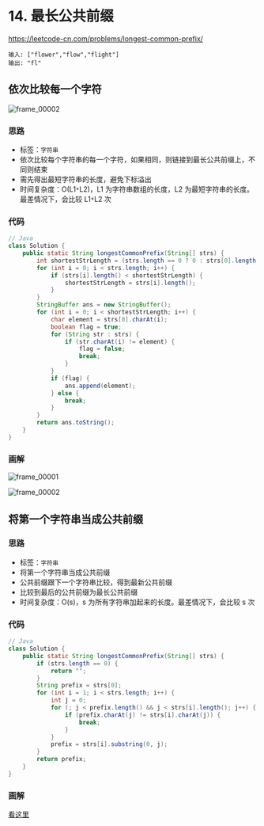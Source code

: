 # 14. 最长公共前缀
https://leetcode-cn.com/problems/longest-common-prefix/

```
输入: ["flower","flow","flight"]
输出: "fl"
```

## 依次比较每一个字符

![frame_00002](https://deppwang.oss-cn-beijing.aliyuncs.com/blog/2019-12-22-020924.jpg)

### 思路

- 标签：`字符串`
- 依次比较每个字符串的每一个字符，如果相同，则链接到最长公共前缀上，不同则结束
- 需先得出最短字符串的长度，避免下标溢出
- 时间复杂度：O(L1`*`L2)，L1 为字符串数组的长度，L2 为最短字符串的长度。最差情况下，会比较 L1`*`L2 次

### 代码

```Java
// Java
class Solution {
    public static String longestCommonPrefix(String[] strs) {
        int shortestStrLength = (strs.length == 0 ? 0 : strs[0].length());
        for (int i = 0; i < strs.length; i++) {
            if (strs[i].length() < shortestStrLength) {
                shortestStrLength = strs[i].length();
            }
        }
        StringBuffer ans = new StringBuffer();
        for (int i = 0; i < shortestStrLength; i++) {
            char element = strs[0].charAt(i);
            boolean flag = true;
            for (String str : strs) {
                if (str.charAt(i) != element) {
                    flag = false;
                    break;
                }
            }
            if (flag) {
                ans.append(element);
            } else {
                break;
            }
        }
        return ans.toString();
    }
}
```

### 画解

![frame_00001](https://deppwang.oss-cn-beijing.aliyuncs.com/blog/2019-12-22-020926.jpg)

![frame_00002](https://deppwang.oss-cn-beijing.aliyuncs.com/blog/2019-12-22-020927.jpg)

## 将第一个字符串当成公共前缀

### 思路

- 标签：`字符串`
- 将第一个字符串当成公共前缀
- 公共前缀跟下一个字符串比较，得到最新公共前缀
- 比较到最后的公共前缀为最长公共前缀
- 时间复杂度：O(s)，s 为所有字符串加起来的长度。最差情况下，会比较 s 次

### 代码
```Java
// Java
class Solution {
    public static String longestCommonPrefix(String[] strs) {
        if (strs.length == 0) {
            return "";
        }
        String prefix = strs[0];
        for (int i = 1; i < strs.length; i++) {
            int j = 0;
            for (; j < prefix.length() && j < strs[i].length(); j++) {
                if (prefix.charAt(j) != strs[i].charAt(j)) {
                    break;
                }
            }
            prefix = strs[i].substring(0, j);
        }
        return prefix;
    }
}
```
### 画解
[看这里](https://leetcode-cn.com/problems/longest-common-prefix/solution/hua-jie-suan-fa-14-zui-chang-gong-gong-qian-zhui-b/ "看这里")